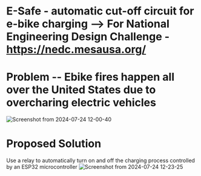 # E-Safe - automatic cut-off circuit for e-bike charging --> For National Engineering Design Challenge - https://nedc.mesausa.org/

# Problem -- Ebike fires happen all over the United States due to overcharing electric vehicles
![Screenshot from 2024-07-24 12-00-40](https://github.com/user-attachments/assets/12ed4b0a-d624-42b0-adb9-f0bf418dfadf)

# Proposed Solution 
Use a relay to automatically turn on and off the charging process controlled by an ESP32 microcontroller
![Screenshot from 2024-07-24 12-23-25](https://github.com/user-attachments/assets/66a2159d-fcd4-45ce-bdf1-cf8128ce2fa2)






